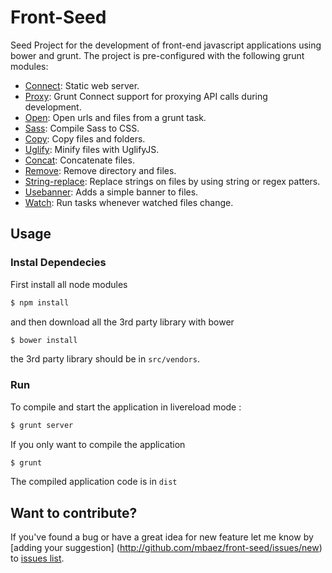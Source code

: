 # Front-Seed

Seed Project for the development of front-end javascript applications using bower and grunt. The project is pre-configured with the following grunt modules:

* [Connect](https://github.com/gruntjs/grunt-contrib-connect): Static web server.
* [Proxy](https://github.com/drewzboto/grunt-connect-proxy): Grunt Connect support for proxying API calls during development.
* [Open](https://github.com/jsoverson/grunt-open): Open urls and files from a grunt task.
* [Sass](https://github.com/sindresorhus/grunt-sass): Compile Sass to CSS.
* [Copy](https://github.com/gruntjs/grunt-contrib-copy): Copy files and folders.
* [Uglify](https://github.com/gruntjs/grunt-contrib-uglify): Minify files with UglifyJS.
* [Concat](https://github.com/gruntjs/grunt-contrib-concat): Concatenate files.
* [Remove](https://github.com/nvoinov/grunt-remove):  Remove directory and files.
* [String-replace](https://github.com/eruizdechavez/grunt-string-replace): Replace strings on files by using string or regex patters.
* [Usebanner](https://github.com/mattstyles/grunt-banner): Adds a simple banner to files.
* [Watch](https://github.com/gruntjs/grunt-contrib-watch): Run tasks whenever watched files change.


## Usage

### Instal Dependecies
First install all node modules

```sh
$ npm install
```
and then download all the 3rd party library with bower

```sh
$ bower install
```
the 3rd party library should be in `src/vendors`.

### Run
To compile and start the application in livereload mode :

```sh
$ grunt server
```
If you only want to compile the application

```sh
$ grunt
```

The compiled application code is in `dist`

## Want to contribute?

If you've found a bug or have a great idea for new feature let me know by [adding your suggestion]
(http://github.com/mbaez/front-seed/issues/new) to [issues list](https://github.com/mbaez/front-seed/issues).
